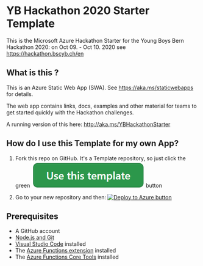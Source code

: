 # YB Hackathon 2020 Starter Template

This is the Microsoft Azure Hackathon Starter for the Young Boys Bern Hackathon 2020: 
on Oct 09. - Oct 10. 2020
see https://hackathon.bscyb.ch/en


## What is this ?

This is an Azure Static Web App (SWA). 
See https://aka.ms/staticwebapps for details.


The web app contains links, docs, examples and other material for teams to get started quickly with the Hackathon challenges.

A running version of this here: http://aka.ms/YBHackathonStarter




## How do I use this Template for my own App?

1. Fork this repo on GitHub. It's a Template repository, so just click the green 
[![Use this Template button](https://github.com/faxg/ybhackathon-starter/blob/master/app/public/img/use-this-template.png?raw=true)](https://github.com/faxg/ybhackathon-starter/generate) button

2. Go to your new repository and then: 
[![Deploy to Azure button](https://aka.ms/deploytoazurebutton)](https://portal.azure.com/?feature.customportal=false#create/Microsoft.StaticApp)



## Prerequisites

- A GitHub account
- [Node.js and Git](https://nodejs.org/)
- [Visual Studio Code](https://code.visualstudio.com/) installed
- The [Azure Functions extension](https://marketplace.visualstudio.com/items?itemName=ms-azuretools.vscode-azurefunctions) installed
- The [Azure Functions Core Tools](https://docs.microsoft.com/azure/azure-functions/functions-run-local) installed

